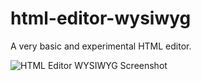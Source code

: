 # html-editor-wysiwyg

A very basic and experimental HTML editor.

![HTML Editor WYSIWYG Screenshot](https://i.ibb.co/B3576Qw/html-editor-wysiwyg.png)
